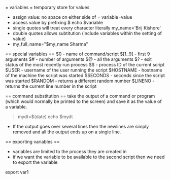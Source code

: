 = variables =
temporary store for values

- assign value: no space on either side of =
variable=value
- access value by prefixing $
echo $variable
- single quotes will treat every character literally
my_name='Brij Kishore'
- double quotes allows subtitution (include variables within the setting of value)
- my_full_name="$my_name Sharma"

== special variables ==
$0 - name of command/script
$[1..9] - first 9 arguments
$# - number of arguments
$@ - all the arguments
$? - exit status of the most recently run process
$$ - process ID of the current script
$USER - username of the user running the script
$HOSTNAME - hostname of the machine the script was started
$SECONDS - seconds since the script was started
$RANDOM - returns a different random number
$LINENO - returns the current line number in the script


== command substitution ==
take the output of a command or program (which would normally be printed to the screen) and save it as the value of a variable.
> mydt=$(date)
> echo $mydt

- If the output goes over several lines then the newlines are simply removed and all the output ends up on a single line.

== exporting variables ==
- variables are limited to the process they are created in
- if we want the variable to be available to the second script then we need to export the variable

export var1








